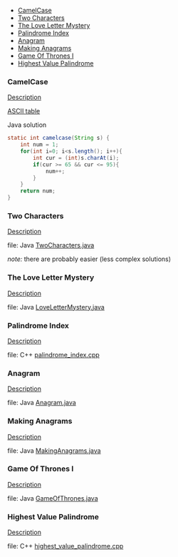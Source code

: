 * [CamelCase](#camelcase)
* [Two Characters](#two-characters)
* [The Love Letter Mystery](#the-love-letter-mystery)
* [Palindrome Index](#palindrome-index)
* [Anagram](#anagram)
* [Making Anagrams](#making-anagrams)
* [Game Of Thrones I](#game-of-thrones-i)
* [Highest Value Palindrome](#highest-value-palindrome)


### CamelCase

[Description](https://www.hackerrank.com/challenges/camelcase/problem)

[ASCII table](http://www.asciitable.com/)

Java solution
```java
static int camelcase(String s) {
    int num = 1;
    for(int i=0; i<s.length(); i++){
        int cur = (int)s.charAt(i);
        if(cur >= 65 && cur <= 95){
            num++;
        }
    }
    return num;
}
```

### Two Characters

[Description](https://www.hackerrank.com/challenges/two-characters/problem)

file: Java [TwoCharacters.java](TwoCharacters.java)

_note:_ there are probably easier (less complex solutions)

### The Love Letter Mystery

[Description](https://www.hackerrank.com/challenges/the-love-letter-mystery/problem)

file: Java [LoveLetterMystery.java](LoveLetterMystery.java)

### Palindrome Index

[Description](https://www.hackerrank.com/challenges/palindrome-index/problem)

file: C++ [palindrome_index.cpp](palindrome_index.cpp)

### Anagram

[Description](https://www.hackerrank.com/challenges/anagram/problem)

file: Java [Anagram.java](Anagram.java)

### Making Anagrams

[Description](https://www.hackerrank.com/challenges/making-anagrams/problem)

file: Java [MakingAnagrams.java](MakingAnagrams.java)

### Game Of Thrones I

[Description](https://www.hackerrank.com/challenges/game-of-thrones/problem)

file: Java [GameOfThrones.java](GameOfThrones.java)

### Highest Value Palindrome

[Description](https://www.hackerrank.com/challenges/richie-rich/problem)

file: C++ [highest_value_palindrome.cpp](highest_value_palindrome.cpp)